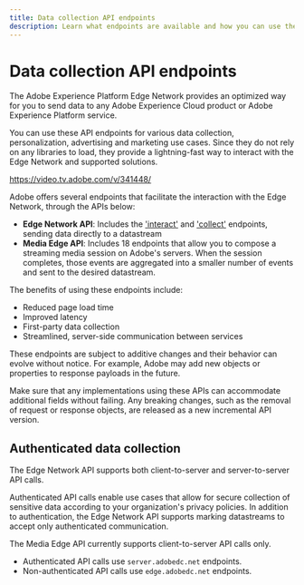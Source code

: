 ```yaml
---
title: Data collection API endpoints
description: Learn what endpoints are available and how you can use them.
---
```

# Data collection API endpoints

The Adobe Experience Platform Edge Network provides an optimized way for you to send data to any Adobe Experience Cloud product or Adobe Experience Platform service.

You can use these API endpoints for various data collection, personalization, advertising and marketing use cases. Since they do not rely on any libraries to load, they provide a lightning-fast way to interact with the Edge Network and supported solutions.

<Embed slots="video"/>

<https://video.tv.adobe.com/v/341448/>

Adobe offers several endpoints that facilitate the interaction with the Edge Network, through the APIs below:

* **Edge Network API**: Includes the ['interact'](interact/index.md) and ['collect'](collect/index.md) endpoints, sending data directly to a datastream
* **Media Edge API**: Includes 18 endpoints that allow you to compose a streaming media session on Adobe's servers. When the session completes, those events are aggregated into a smaller number of events and sent to the desired datastream.

The benefits of using these endpoints include:

* Reduced page load time
* Improved latency
* First-party data collection
* Streamlined, server-side communication between services

<InlineAlert variant="warning" slots="text" />

These endpoints are subject to additive changes and their behavior can evolve without notice. For example, Adobe may add new objects or properties to response payloads in the future.

Make sure that any implementations using these APIs can accommodate additional fields without failing. Any breaking changes, such as the removal of request or response objects, are released as a new incremental API version.

## Authenticated data collection

The Edge Network API supports both client-to-server and server-to-server API calls.

Authenticated API calls enable use cases that allow for secure collection of sensitive data according to your organization's privacy policies. In addition to authentication, the Edge Network API supports marking datastreams to accept only authenticated communication.

The Media Edge API currently supports client-to-server API calls only.

* Authenticated API calls use `server.adobedc.net` endpoints.
* Non-authenticated API calls use `edge.adobedc.net` endpoints.
